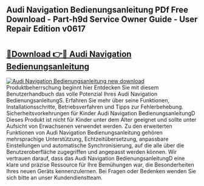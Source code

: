 ## Audi Navigation Bedienungsanleitung PDf Free Download - Part-h9d Service Owner Guide - User Repair Edition v0617

# <h2><a href="http://df2iv6.blite.top/?on=Audi+Navigation+Bedienungsanleitung">🔗Download 👉🔴 Audi Navigation Bedienungsanleitung</a></h2>

[![Audi Navigation Bedienungsanleitung new download](https://i.imgur.com/lujVjoI.png)](http://df2iv6.blite.top/?on=Audi+Navigation+Bedienungsanleitung)
Produktbeherrschung beginnt hier Entdecken Sie mit diesem Benutzerhandbuch das volle Potenzial Ihres Audi Navigation BedienungsanleitungS. Erfahren Sie mehr über seine Funktionen, Installationsschritte, Betriebsverfahren und Tipps zur Fehlerbehebung. Sicherheitsvorkehrungen für Kinder Audi Navigation BedienungsanleitungD Dieses Produkt ist nicht für Kinder unter dem Alter geeignet und sollte unter Aufsicht von Erwachsenen verwendet werden. Zu den erweiterten Funktionen von Audi Navigation Bedienungsanleitung gehören mehrsprachige Unterstützung, Echtzeitübersetzung, anpassbare Einstellungen und automatische Synchronisierung, auf die alle über die Benutzeroberfläche zugegriffen und angepasst werden können. Wir vertrauen darauf, dass das Audi Navigation BedienungsanleitungD eine klare und präzise Ressource für Ihre Bemühungen war, die Besonderheiten Ihres neuen Geräts kennenzulernen. Bei Fragen oder Bedenken wenden Sie sich bitte an unser Kundendienstteam.
